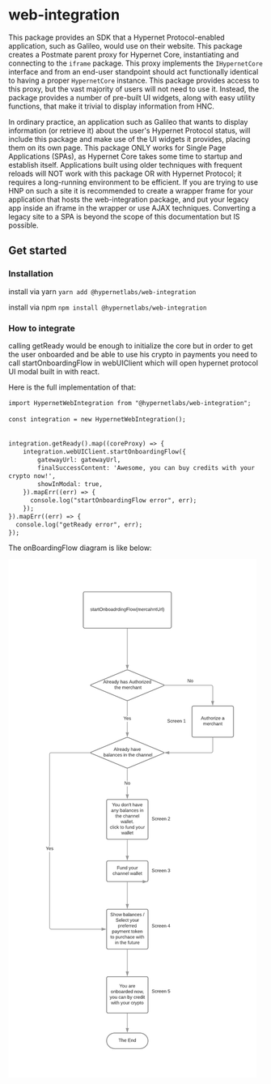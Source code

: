 # web-integration

This package provides an SDK that a Hypernet Protocol-enabled application, such as Galileo, would use on their website. This package creates a Postmate parent proxy for Hypernet Core, instantiating and connecting to the `iframe` package. This proxy implements the `IHypernetCore` interface and from an end-user standpoint should act functionally identical to having a proper `HypernetCore` instance. This package provides access to this proxy, but the vast majority of users will not need to use it. Instead, the package provides a number of pre-built UI widgets, along with easy utility functions, that make it trivial to display information from HNC.

In ordinary practice, an application such as Galileo that wants to display information (or retrieve it) about the user's Hypernet Protocol status, will include this package and make use of the UI widgets it provides, placing them on its own page. This package ONLY works for Single Page Applications (SPAs), as Hypernet Core takes some time to startup and establish itself. Applications built using older techniques with frequent reloads will NOT work with this package OR with Hypernet Protocol; it requires a long-running environment to be efficient. If you are trying to use HNP on such a site it is recommended to create a wrapper frame for your application that hosts the web-integration package, and put your legacy app inside an iframe in the wrapper or use AJAX techniques. Converting a legacy site to a SPA is beyond the scope of this documentation but IS possible.

## Get started

### Installation

install via yarn
`yarn add @hypernetlabs/web-integration`

install via npm
`npm install @hypernetlabs/web-integration`

### How to integrate

calling getReady would be enough to initialize the core but in order to get the user onboarded and be able to use his crypto in payments you need to call startOnboardingFlow in webUIClient which will open hypernet protocol UI modal built in with react.

Here is the full implementation of that:

```
import HypernetWebIntegration from "@hypernetlabs/web-integration";

const integration = new HypernetWebIntegration();


integration.getReady().map((coreProxy) => {
    integration.webUIClient.startOnboardingFlow({
        gatewayUrl: gatewayUrl,
        finalSuccessContent: 'Awesome, you can buy credits with your crypto now!',
        showInModal: true,
    }).mapErr((err) => {
      console.log("startOnboardingFlow error", err);
    });
}).mapErr((err) => {
  console.log("getReady error", err);
});
```

The onBoardingFlow diagram is like below:

![alt](documentation/images/OnboardingFlow.png)

